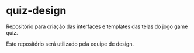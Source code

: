# quiz-design
Repositório para criação das interfaces e templates das telas do jogo game quiz.

Este repositório será utilizado pela equipe de design.
